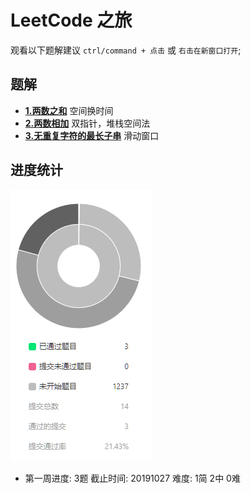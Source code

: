 # LeetCode 之旅

观看以下题解建议 ```ctrl/command + 点击``` 或 ```右击在新窗口打开```;

## 题解
- [**1.两数之和**](https://xiaoranzife.com/guide/arithmetic/1.TwoSum.html) 空间换时间
- [**2.两数相加**](https://xiaoranzife.com/guide/arithmetic/2.AddTwoNumbers.html) 双指针，堆栈空间法
- [**3.无重复字符的最长子串**](https://xiaoranzife.com/guide/arithmetic/3.lengthOfLongestSubstring.html) 滑动窗口

## 进度统计
![进度](./20191024.png)

- 第一周进度: 3题 截止时间: 20191027 难度: 1简 2中 0难
